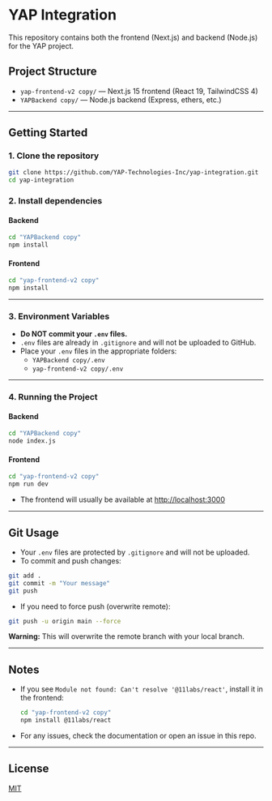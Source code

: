 # YAP Integration

This repository contains both the frontend (Next.js) and backend (Node.js) for the YAP project.

## Project Structure

- `yap-frontend-v2 copy/` — Next.js 15 frontend (React 19, TailwindCSS 4)
- `YAPBackend copy/` — Node.js backend (Express, ethers, etc.)

---

## Getting Started

### 1. Clone the repository
```sh
git clone https://github.com/YAP-Technologies-Inc/yap-integration.git
cd yap-integration
```

### 2. Install dependencies
#### Backend
```sh
cd "YAPBackend copy"
npm install
```
#### Frontend
```sh
cd "yap-frontend-v2 copy"
npm install
```

---

### 3. Environment Variables
- **Do NOT commit your `.env` files.**
- `.env` files are already in `.gitignore` and will not be uploaded to GitHub.
- Place your `.env` files in the appropriate folders:
  - `YAPBackend copy/.env`
  - `yap-frontend-v2 copy/.env`

---

### 4. Running the Project
#### Backend
```sh
cd "YAPBackend copy"
node index.js
```
#### Frontend
```sh
cd "yap-frontend-v2 copy"
npm run dev
```
- The frontend will usually be available at [http://localhost:3000](http://localhost:3000)

---

## Git Usage
- Your `.env` files are protected by `.gitignore` and will not be uploaded.
- To commit and push changes:
```sh
git add .
git commit -m "Your message"
git push
```
- If you need to force push (overwrite remote):
```sh
git push -u origin main --force
```
  **Warning:** This will overwrite the remote branch with your local branch.

---

## Notes
- If you see `Module not found: Can't resolve '@11labs/react'`, install it in the frontend:
  ```sh
  cd "yap-frontend-v2 copy"
  npm install @11labs/react
  ```
- For any issues, check the documentation or open an issue in this repo.

---

## License
[MIT](LICENSE) 
